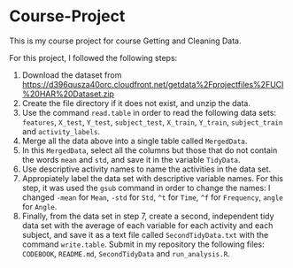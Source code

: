 # Course-Project
This is my course project for course Getting and Cleaning Data.

For this project, I followed the following steps:
1. Download the dataset from https://d396qusza40orc.cloudfront.net/getdata%2Fprojectfiles%2FUCI%20HAR%20Dataset.zip
2. Create the file directory if it does not exist, and unzip the data.
3. Use the command `read.table` in order to read the following data sets: `features`, `X_test`, `Y_test`, `subject_test`, `X_train`, `Y_train`, `subject_train` and `activity_labels`.
4. Merge all the data above into a single table called `MergedData`.
5. In this `MergedData`, select all the columns but those that do not contain the words `mean` and `std`, and save it in the variable `TidyData`.
6. Use descriptive activity names to name the activities in the data set.
7. Appropiately label the data set with descriptive variable names. For this step, it was used the `gsub` command in order to change the names:
I changed `-mean` for `Mean`, `-std` for `Std`, `^t` for `Time`, `^f` for `Frequency`, `angle` for `Angle`. 
8. Finally, from the data set in step 7, create a second, independent tidy data set with the average of each variable for each activity and each subject, and save it as a text file called `SecondTidyData.txt` with the command `write.table`.
Submit in my repository the following files: `CODEBOOK`, `README.md`,  `SecondTidyData` and `run_analysis.R`.
